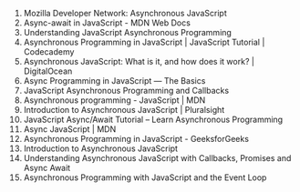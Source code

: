 

1. Mozilla Developer Network: Asynchronous JavaScript
2. Async-await in JavaScript - MDN Web Docs
3. Understanding JavaScript Asynchronous Programming
4. Asynchronous Programming in JavaScript | JavaScript Tutorial | Codecademy
5. Asynchronous JavaScript: What is it, and how does it work? | DigitalOcean
6. Async Programming in JavaScript — The Basics
7. JavaScript Asynchronous Programming and Callbacks
8. Asynchronous programming - JavaScript | MDN
9. Introduction to Asynchronous JavaScript   |  Pluralsight
10. JavaScript Async/Await Tutorial – Learn Asynchronous Programming
11. Async JavaScript | MDN
12. Asynchronous Programming in JavaScript - GeeksforGeeks
13. Introduction to Asynchronous JavaScript
14. Understanding Asynchronous JavaScript with Callbacks, Promises and Async Await
15. Asynchronous Programming with JavaScript and the Event Loop